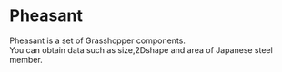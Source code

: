 # Pheasant
Pheasant is a set of Grasshopper components.<br>
You can obtain data such as size,2Dshape and area of Japanese steel member.
